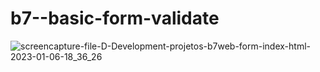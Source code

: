 # b7--basic-form-validate
![screencapture-file-D-Development-projetos-b7web-form-index-html-2023-01-06-18_36_26](https://user-images.githubusercontent.com/104371202/211104165-68484247-71ad-47e4-a7cf-7e5462f16f73.png)
